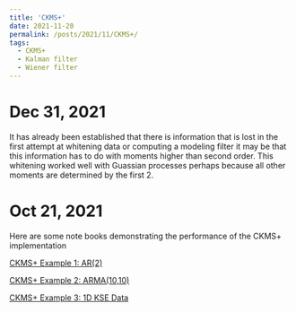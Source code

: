 ```yaml
---
title: 'CKMS+'
date: 2021-11-20
permalink: /posts/2021/11/CKMS+/
tags:
  - CKMS+
  - Kalman filter
  - Wiener filter
---
```


Dec 31, 2021
=====

It has already been established that there is information that is lost in the first attempt at whitening data or computing a modeling filter it may be that this information has to do with moments higher than second order. This whitening worked well with Guassian processes perhaps because all other moments are determined by the first 2.

Oct 21, 2021
=====

Here are some note books demonstrating the performance of the CKMS+ implementation

[CKMS+ Example 1: AR(2)](/files/research/CKMSp/CKMS+Ex1_AR2.html)

[CKMS+ Example 2: ARMA(10,10)](/files/research/CKMSp/CKMS+Ex2_ARMA1010.html)

[CKMS+ Example 3: 1D KSE Data](/files/research/CKMSp/CKMS+Ex3_1DKSE.html)
